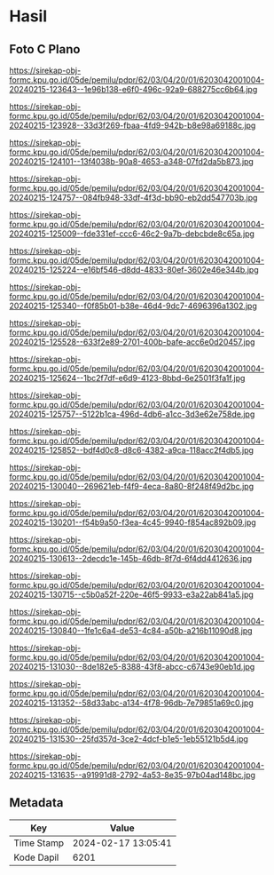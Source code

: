 # Hasil

## Foto C Plano

https://sirekap-obj-formc.kpu.go.id/05de/pemilu/pdpr/62/03/04/20/01/6203042001004-20240215-123643--1e96b138-e6f0-496c-92a9-688275cc6b64.jpg

https://sirekap-obj-formc.kpu.go.id/05de/pemilu/pdpr/62/03/04/20/01/6203042001004-20240215-123928--33d3f269-fbaa-4fd9-942b-b8e98a69188c.jpg

https://sirekap-obj-formc.kpu.go.id/05de/pemilu/pdpr/62/03/04/20/01/6203042001004-20240215-124101--13f4038b-90a8-4653-a348-07fd2da5b873.jpg

https://sirekap-obj-formc.kpu.go.id/05de/pemilu/pdpr/62/03/04/20/01/6203042001004-20240215-124757--084fb948-33df-4f3d-bb90-eb2dd547703b.jpg

https://sirekap-obj-formc.kpu.go.id/05de/pemilu/pdpr/62/03/04/20/01/6203042001004-20240215-125009--fde331ef-ccc6-46c2-9a7b-debcbde8c65a.jpg

https://sirekap-obj-formc.kpu.go.id/05de/pemilu/pdpr/62/03/04/20/01/6203042001004-20240215-125224--e16bf546-d8dd-4833-80ef-3602e46e344b.jpg

https://sirekap-obj-formc.kpu.go.id/05de/pemilu/pdpr/62/03/04/20/01/6203042001004-20240215-125340--f0f85b01-b38e-46d4-9dc7-4696396a1302.jpg

https://sirekap-obj-formc.kpu.go.id/05de/pemilu/pdpr/62/03/04/20/01/6203042001004-20240215-125528--633f2e89-2701-400b-bafe-acc6e0d20457.jpg

https://sirekap-obj-formc.kpu.go.id/05de/pemilu/pdpr/62/03/04/20/01/6203042001004-20240215-125624--1bc2f7df-e6d9-4123-8bbd-6e2501f3fa1f.jpg

https://sirekap-obj-formc.kpu.go.id/05de/pemilu/pdpr/62/03/04/20/01/6203042001004-20240215-125757--5122b1ca-496d-4db6-a1cc-3d3e62e758de.jpg

https://sirekap-obj-formc.kpu.go.id/05de/pemilu/pdpr/62/03/04/20/01/6203042001004-20240215-125852--bdf4d0c8-d8c6-4382-a9ca-118acc2f4db5.jpg

https://sirekap-obj-formc.kpu.go.id/05de/pemilu/pdpr/62/03/04/20/01/6203042001004-20240215-130040--269621eb-f4f9-4eca-8a80-8f248f49d2bc.jpg

https://sirekap-obj-formc.kpu.go.id/05de/pemilu/pdpr/62/03/04/20/01/6203042001004-20240215-130201--f54b9a50-f3ea-4c45-9940-f854ac892b09.jpg

https://sirekap-obj-formc.kpu.go.id/05de/pemilu/pdpr/62/03/04/20/01/6203042001004-20240215-130613--2decdc1e-145b-46db-8f7d-6f4dd4412636.jpg

https://sirekap-obj-formc.kpu.go.id/05de/pemilu/pdpr/62/03/04/20/01/6203042001004-20240215-130715--c5b0a52f-220e-46f5-9933-e3a22ab841a5.jpg

https://sirekap-obj-formc.kpu.go.id/05de/pemilu/pdpr/62/03/04/20/01/6203042001004-20240215-130840--1fe1c6a4-de53-4c84-a50b-a216b11090d8.jpg

https://sirekap-obj-formc.kpu.go.id/05de/pemilu/pdpr/62/03/04/20/01/6203042001004-20240215-131030--8de182e5-8388-43f8-abcc-c6743e90eb1d.jpg

https://sirekap-obj-formc.kpu.go.id/05de/pemilu/pdpr/62/03/04/20/01/6203042001004-20240215-131352--58d33abc-a134-4f78-96db-7e79851a69c0.jpg

https://sirekap-obj-formc.kpu.go.id/05de/pemilu/pdpr/62/03/04/20/01/6203042001004-20240215-131530--25fd357d-3ce2-4dcf-b1e5-1eb55121b5d4.jpg

https://sirekap-obj-formc.kpu.go.id/05de/pemilu/pdpr/62/03/04/20/01/6203042001004-20240215-131635--a91991d8-2792-4a53-8e35-97b04ad148bc.jpg


## Metadata

| Key        | Value               |
| ---------- | ------------------- |
| Time Stamp | 2024-02-17 13:05:41 |
| Kode Dapil | 6201                |




